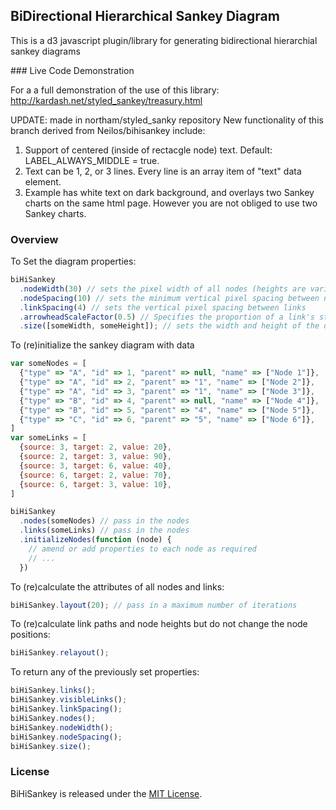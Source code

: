 ## BiDirectional Hierarchical Sankey Diagram

This is a d3 javascript plugin/library for generating bidirectional hierarchial sankey diagrams

### Live Code Demonstration

For a a full demonstration of the use of this library:
http://kardash.net/styled_sankey/treasury.html

UPDATE: made in northam/styled_sanky repository
New functionality of this branch derived from Neilos/bihisankey include:

1. Support of centered (inside of rectacgle node) text. Default: LABEL_ALWAYS_MIDDLE = true. 
2. Text can be 1, 2, or 3 lines. Every line is an array item of "text" data element.
3. Example has white text on dark background, and overlays two Sankey charts on the same html page. However you are not obliged to use two Sankey charts.

### Overview

To Set the diagram properties:
```javascript
biHiSankey
  .nodeWidth(30) // sets the pixel width of all nodes (heights are variable, widths are fixed)
  .nodeSpacing(10) // sets the minimum vertical pixel spacing between nodes
  .linkSpacing(4) // sets the vertical pixel spacing between links
  .arrowheadScaleFactor(0.5) // Specifies the proportion of a link's stroke width that should be allowed for the marker at the end of the link e.g. an arrow
  .size([someWidth, someHeight]); // sets the width and height of the diagram in pixels
```

To (re)initialize the sankey diagram with data
```javascript
var someNodes = [
  {"type" => "A", "id" => 1, "parent" => null, "name" => ["Node 1"]},
  {"type" => "A", "id" => 2, "parent" => "1", "name" => ["Node 2"]},
  {"type" => "A", "id" => 3, "parent" => "1", "name" => ["Node 3"]},
  {"type" => "B", "id" => 4, "parent" => null, "name" => ["Node 4"]},
  {"type" => "B", "id" => 5, "parent" => "4", "name" => ["Node 5"]},
  {"type" => "C", "id" => 6, "parent" => "5", "name" => ["Node 6"]},
]
var someLinks = [
  {source: 3, target: 2, value: 20},
  {source: 2, target: 3, value: 90},
  {source: 3, target: 6, value: 40},
  {source: 6, target: 2, value: 70},
  {source: 6, target: 3, value: 10},
]

biHiSankey
  .nodes(someNodes) // pass in the nodes
  .links(someLinks) // pass in the nodes
  .initializeNodes(function (node) {
    // amend or add properties to each node as required
    // ...
  })
```

To (re)calculate the attributes of all nodes and links:
```javascript
biHiSankey.layout(20); // pass in a maximum number of iterations
```

To (re)calculate link paths and node heights but do not change the node positions:
```javascript
biHiSankey.relayout();

```

To return any of the previously set properties:
```javascript
biHiSankey.links();
biHiSankey.visibleLinks();
biHiSankey.linkSpacing();
biHiSankey.nodes();
biHiSankey.nodeWidth();
biHiSankey.nodeSpacing();
biHiSankey.size();
```

### License

BiHiSankey is released under the [MIT License](http://opensource.org/licenses/MIT).
